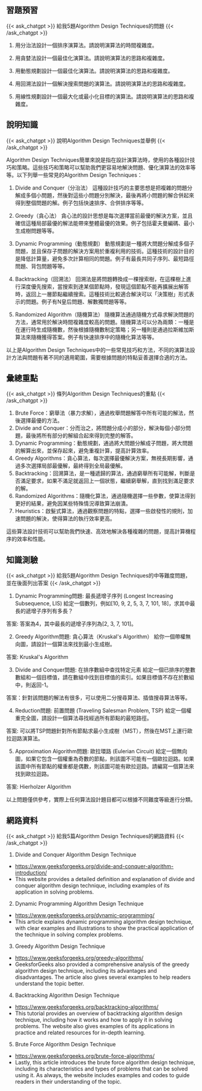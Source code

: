 ## 習題預習
{{< ask_chatgpt >}}
給我5題Algorithm Design Techniques的問題
{{< /ask_chatgpt >}}



1. 用分治法設計一個排序演算法。請說明演算法的時間複雜度。

2. 用貪婪法設計一個最佳化演算法。請說明演算法的思路和複雜度。

3. 用動態規劃設計一個最佳化演算法。請說明演算法的思路和複雜度。

4. 用回溯法設計一個解決搜索問題的演算法。請說明演算法的思路和複雜度。

5. 用線性規劃設計一個最大化或最小化目標的演算法。請說明演算法的思路和複雜度。   

## 說明知識
{{< ask_chatgpt >}}
說明Algorithm Design Techniques並舉例
{{< /ask_chatgpt >}}



Algorithm Design Techniques簡單來說是指在設計演算法時，使用的各種設計技巧和策略。這些技巧和策略可以幫助我們更容易地解決問題、優化演算法的效率等等。以下列舉一些常見的Algorithm Design Techniques：

1. Divide and Conquer（分治法）
這種設計技巧的主要思想是把複雜的問題分解成多個小問題，然後對這些小問題分別解決，最後再將小問題的解合併起來得到整個問題的解。例子包括快速排序、合併排序等等。

2. Greedy（貪心法）
貪心法的設計思想是每次選擇當前最優的解決方案，並且確信這種局部最優的解法能帶來整體最優的效果。例子包括霍夫曼編碼、最小生成樹問題等等。

3. Dynamic Programming（動態規劃）
動態規劃是一種將大問題分解成多個子問題，並且保存子問題的解決方案用於重複利用的技術。這種技術的設計目的是降低計算量，避免多次計算相同的問題。例子有最長共同子序列、最短路徑問題、背包問題等等。

4. Backtracking（回溯法）
回溯法是將問題轉換成一棵搜索樹，在這棵樹上進行深度優先搜索，當搜索到達某個節點時，發現這個節點不能再擴展出解答時，返回上一層節點繼續搜索。這種技術比較適合解決可以「決策樹」形式表示的問題。例子有N皇后問題、解數獨問題等等。

5. Randomized Algorithm（隨機算法）
隨機算法通過隨機方式尋求解決問題的方法，通常用於解決時間複雜度較高的問題。隨機算法可以分為兩類：一種是在運行時生成隨機數，然後根據隨機數制定策略；另一種則是通過拉斯維加斯算法來隨機獲得答案。例子有快速排序中的隨機化算法等等。

以上是Algorithm Design Techniques中的一些常見技巧和方法，不同的演算法設計方法與問題有著不同的適用範圍，需要根據問題的特點妥善選擇合適的方法。   

## 彙總重點
{{< ask_chatgpt >}}
條列Algorithm Design Techniques的重點
{{< /ask_chatgpt >}}



1. Brute Force：窮舉法（暴力求解），通過枚舉問題解答中所有可能的解法，然後選擇最優的方法。
2. Divide and Conquer：分而治之，將問題分成小的部分，解決每個小部分問題，最後將所有部分的解組合起來得到完整的解答。
3. Dynamic Programming：動態規劃，通過將大問題分解成子問題，將大問題的解算出來，並保存起來，避免重複計算，提高計算效率。
4. Greedy Algorithms：貪心算法，每次選擇最優解決方案，無視長期影響，通過多次選擇局部最優解，最終得到全局最優解。
5. Backtracking：回溯算法，是一種遞歸的算法，通過窮舉所有可能解，判斷是否滿足要求，如果不滿足就返回上一個狀態，繼續窮舉解，直到找到滿足要求的解。
6. Randomized Algorithms：隨機化算法，通過隨機選擇一些參數，使算法得到更好的結果，避免因某些特殊情況導致算法崩潰。
7. Heuristics：啟髮式算法，通過觀察問題的特點，選擇一些啟發性的規則，加速問題的解決，使得算法的執行效率更高。

這些算法設計技術可以幫助我們快速、高效地解決各種複雜的問題，提高計算機程序的效率和性能。   

## 知識測驗
{{< ask_chatgpt >}}
給我5題Algorithm Design Techniques的中等難度問題，並在後面列出答案
{{< /ask_chatgpt >}}



1. Dynamic Programming問題: 最長遞增子序列 (Longest Increasing Subsequence, LIS)
給定一個數列，例如[10, 9, 2, 5, 3, 7, 101, 18]，求其中最長的遞增子序列有多長？

答案: 答案為4，其中最長的遞增子序列為[2, 3, 7, 101]。

2. Greedy Algorithm問題: 貪心算法（Kruskal's Algorithm）
給你一個帶權無向圖，請設計一個算法來找到最小生成樹。

答案: Kruskal's Algorithm

3. Divide and Conquer問題: 在排序數組中查找特定元素
給定一個已排序的整數數組和一個目標值，請在數組中找到目標值的索引。如果目標值不存在於數組中，則返回-1。

答案：針對該問題的解法有很多，可以使用二分搜尋算法、插值搜尋算法等等。

4. Reduction問題: 前置問題 (Traveling Salesman Problem, TSP)
給定一個權重完全圖，請設計一個算法尋找經過所有節點的最短路徑。

答案: 可以將TSP問題針對所有節點求最小生成樹（MST），然後在MST上運行歐拉迴路演算法。

5. Approximation Algorithm問題: 歐拉環路 (Eulerian Circuit)
給定一個無向圖，如果它包含一個權重為奇數的節點，則該圖不可能有一個歐拉迴路。如果該圖中所有節點的權重都是偶數，則該圖可能有歐拉迴路。請編寫一個算法來找到歐拉迴路。

答案: Hierholzer Algorithm

以上問題僅供參考，實際上任何算法設計題目都可以根據不同難度等級進行分類。   

## 網路資料
{{< ask_chatgpt >}}
給我5篇Algorithm Design Techniques的網路資料
{{< /ask_chatgpt >}}



1. Divide and Conquer Algorithm Design Technique
- https://www.geeksforgeeks.org/divide-and-conquer-algorithm-introduction/
- This website provides a detailed definition and explanation of divide and conquer algorithm design technique, including examples of its application in solving problems.

2. Dynamic Programming Algorithm Design Technique
- https://www.geeksforgeeks.org/dynamic-programming/
- This article explains dynamic programming algorithm design technique, with clear examples and illustrations to show the practical application of the technique in solving complex problems.

3. Greedy Algorithm Design Technique
- https://www.geeksforgeeks.org/greedy-algorithms/
- GeeksforGeeks also provided a comprehensive analysis of the greedy algorithm design technique, including its advantages and disadvantages. The article also gives several examples to help readers understand the topic better.

4. Backtracking Algorithm Design Technique
- https://www.geeksforgeeks.org/backtracking-algorithms/
- This tutorial provides an overview of backtracking algorithm design technique, including how it works and how to apply it in solving problems. The website also gives examples of its applications in practice and related resources for in-depth learning.

5. Brute Force Algorithm Design Technique
- https://www.geeksforgeeks.org/brute-force-algorithms/
- Lastly, this article introduces the brute force algorithm design technique, including its characteristics and types of problems that can be solved using it. As always, the website includes examples and codes to guide readers in their understanding of the topic.   

